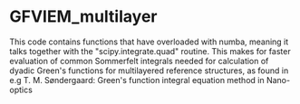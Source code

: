 # GFVIEM_multilayer
This code contains functions that have overloaded with numba, meaning it talks together with the "scipy.integrate.quad" routine.
This makes for faster evaluation of common Sommerfelt integrals needed for calculation of dyadic Green's functions for multilayered reference structures,  as found in e.g T. M. Søndergaard: Green's function integral equation method in Nano-optics
